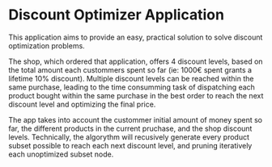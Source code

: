 # Discount Optimizer Application

This application aims to provide an easy, practical solution to solve discount optimization problems.

The shop, which ordered that application, offers 4 discount levels, based on the total amount each custommers spent so far (ie: 1000€ spent grants a lifetime 10% discount).
Multiple discount levels can be reached within the same purchase, leading to the time consumming task of dispatching each product bought within the same purchase in the best order to reach the next discount level and optimizing the final price.

The app takes into account the custommer initial amount of money spent so far, the different products in the current pruchase, and the shop discount levels.
Technically, the algorythm will recusively generate every product subset possible to reach each next discount level, and pruning iteratively each unoptimized subset node.

